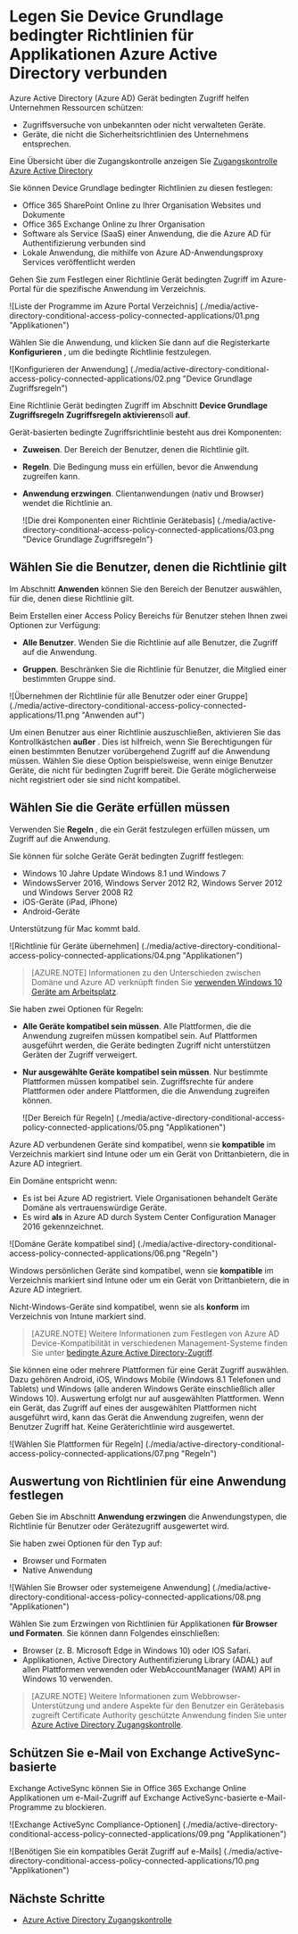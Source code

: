 <properties
    pageTitle="Legen Sie Device Grundlage bedingter Richtlinien für Applikationen Azure Active Directory verbunden | Microsoft Azure"
    description="Festlegen Sie Richtlinien für Azure Active Directory verbunden Applications Gerät bedingten Zugriff."
    services="active-directory"
    documentationCenter=""
    authors="markusvi"
    manager="femila"
    editor=""/>

<tags
    ms.service="active-directory"
    ms.workload="identity"
    ms.tgt_pltfrm="na"
    ms.devlang="na"
    ms.topic="article"
    ms.date="09/14/2016"
    ms.author="markvi"/>


# <a name="set-device-based-conditional-access-policy-for-azure-active-directory-connected-applications"></a>Legen Sie Device Grundlage bedingter Richtlinien für Applikationen Azure Active Directory verbunden


Azure Active Directory (Azure AD) Gerät bedingten Zugriff helfen Unternehmen Ressourcen schützen:

- Zugriffsversuche von unbekannten oder nicht verwalteten Geräte.
- Geräte, die nicht die Sicherheitsrichtlinien des Unternehmens entsprechen.

Eine Übersicht über die Zugangskontrolle anzeigen Sie [Zugangskontrolle Azure Active Directory](active-directory-conditional-access.md)

Sie können Device Grundlage bedingter Richtlinien zu diesen festlegen:

- Office 365 SharePoint Online zu Ihrer Organisation Websites und Dokumente
- Office 365 Exchange Online zu Ihrer Organisation
- Software als Service (SaaS) einer Anwendung, die die Azure AD für Authentifizierung verbunden sind
- Lokale Anwendung, die mithilfe von Azure AD-Anwendungsproxy Services veröffentlicht werden

Gehen Sie zum Festlegen einer Richtlinie Gerät bedingten Zugriff im Azure-Portal für die spezifische Anwendung im Verzeichnis.


  ![Liste der Programme im Azure Portal Verzeichnis] (./media/active-directory-conditional-access-policy-connected-applications/01.png "Applikationen")


Wählen Sie die Anwendung, und klicken Sie dann auf die Registerkarte **Konfigurieren** , um die bedingte Richtlinie festzulegen.  


  ![Konfigurieren der Anwendung] (./media/active-directory-conditional-access-policy-connected-applications/02.png "Device Grundlage Zugriffsregeln")




Eine Richtlinie Gerät bedingten Zugriff im Abschnitt **Device Grundlage Zugriffsregeln** **Zugriffsregeln aktivieren**soll **auf**.

Gerät-basierten bedingte Zugriffsrichtlinie besteht aus drei Komponenten:

- **Zuweisen**. Der Bereich der Benutzer, denen die Richtlinie gilt.

- **Regeln**. Die Bedingung muss ein erfüllen, bevor die Anwendung zugreifen kann.

- **Anwendung erzwingen**. Clientanwendungen (nativ und Browser) wendet die Richtlinie an.

  ![Die drei Komponenten einer Richtlinie Gerätebasis] (./media/active-directory-conditional-access-policy-connected-applications/03.png "Device Grundlage Zugriffsregeln")


## <a name="select-the-users-the-policy-applies-to"></a>Wählen Sie die Benutzer, denen die Richtlinie gilt

Im Abschnitt **Anwenden** können Sie den Bereich der Benutzer auswählen, für die, denen diese Richtlinie gilt.

Beim Erstellen einer Access Policy Bereichs für Benutzer stehen Ihnen zwei Optionen zur Verfügung:

- **Alle Benutzer**. Wenden Sie die Richtlinie auf alle Benutzer, die Zugriff auf die Anwendung.

- **Gruppen**. Beschränken Sie die Richtlinie für Benutzer, die Mitglied einer bestimmten Gruppe sind.

![Übernehmen der Richtlinie für alle Benutzer oder einer Gruppe] (./media/active-directory-conditional-access-policy-connected-applications/11.png "Anwenden auf")


 Um einen Benutzer aus einer Richtlinie auszuschließen, aktivieren Sie das Kontrollkästchen **außer** . Dies ist hilfreich, wenn Sie Berechtigungen für einen bestimmten Benutzer vorübergehend Zugriff auf die Anwendung müssen. Wählen Sie diese Option beispielsweise, wenn einige Benutzer Geräte, die nicht für bedingten Zugriff bereit. Die Geräte möglicherweise nicht registriert oder sie sind nicht kompatibel.


## <a name="select-the-conditions-that-devices-must-meet"></a>Wählen Sie die Geräte erfüllen müssen

Verwenden Sie **Regeln** , die ein Gerät festzulegen erfüllen müssen, um Zugriff auf die Anwendung.

Sie können für solche Geräte Gerät bedingten Zugriff festlegen:

- Windows 10 Jahre Update Windows 8.1 und Windows 7
- WindowsServer 2016, Windows Server 2012 R2, Windows Server 2012 und Windows Server 2008 R2
- iOS-Geräte (iPad, iPhone)
- Android-Geräte

Unterstützung für Mac kommt bald.

  ![Richtlinie für Geräte übernehmen] (./media/active-directory-conditional-access-policy-connected-applications/04.png "Applikationen")

 >[AZURE.NOTE] Informationen zu den Unterschieden zwischen Domäne und Azure AD verknüpft finden Sie [verwenden Windows 10 Geräte am Arbeitsplatz](active-directory-azureadjoin-windows10-devices.md).

Sie haben zwei Optionen für Regeln:

- **Alle Geräte kompatibel sein müssen**. Alle Plattformen, die die Anwendung zugreifen müssen kompatibel sein. Auf Plattformen ausgeführt werden, die Geräte bedingten Zugriff nicht unterstützen Geräten der Zugriff verweigert.

- **Nur ausgewählte Geräte kompatibel sein müssen**. Nur bestimmte Plattformen müssen kompatibel sein. Zugriffsrechte für andere Plattformen oder andere Plattformen, die die Anwendung zugreifen können.

  ![Der Bereich für Regeln] (./media/active-directory-conditional-access-policy-connected-applications/05.png "Applikationen")

Azure AD verbundenen Geräte sind kompatibel, wenn sie **kompatible** im Verzeichnis markiert sind Intune oder um ein Gerät von Drittanbietern, die in Azure AD integriert.

Ein Domäne entspricht wenn:

- Es ist bei Azure AD registriert. Viele Organisationen behandelt Geräte Domäne als vertrauenswürdige Geräte.
- Es wird **als** in Azure AD durch System Center Configuration Manager 2016 gekennzeichnet.

 ![Domäne Geräte kompatibel sind] (./media/active-directory-conditional-access-policy-connected-applications/06.png "Regeln")

Windows persönlichen Geräte sind kompatibel, wenn sie **kompatible** im Verzeichnis markiert sind Intune oder um ein Gerät von Drittanbietern, die in Azure AD integriert.

Nicht-Windows-Geräte sind kompatibel, wenn sie als **konform** im Verzeichnis von Intune markiert sind.

 >[AZURE.NOTE] Weitere Informationen zum Festlegen von Azure AD Device-Kompatibilität in verschiedenen Management-Systeme finden Sie unter [bedingte Azure Active Directory-Zugriff](active-directory-conditional-access.md).


Sie können eine oder mehrere Plattformen für eine Gerät Zugriff auswählen. Dazu gehören Android, iOS, Windows Mobile (Windows 8.1 Telefonen und Tablets) und Windows (alle anderen Windows Geräte einschließlich aller Windows 10).
Auswertung erfolgt nur auf ausgewählten Plattformen. Wenn ein Gerät, das Zugriff auf eines der ausgewählten Plattformen nicht ausgeführt wird, kann das Gerät die Anwendung zugreifen, wenn der Benutzer Zugriff hat. Keine Geräterichtlinie wird ausgewertet.

![Wählen Sie Plattformen für Regeln] (./media/active-directory-conditional-access-policy-connected-applications/07.png "Regeln")


## <a name="set-policy-evaluation-for-a-type-of-application"></a>Auswertung von Richtlinien für eine Anwendung festlegen

Geben Sie im Abschnitt **Anwendung erzwingen** die Anwendungstypen, die Richtlinie für Benutzer oder Gerätezugriff ausgewertet wird.

Sie haben zwei Optionen für den Typ auf:

- Browser und Formaten
- Native Anwendung

![Wählen Sie Browser oder systemeigene Anwendung] (./media/active-directory-conditional-access-policy-connected-applications/08.png "Applikationen")

Wählen Sie zum Erzwingen von Richtlinien für Applikationen **für Browser und Formaten**. Sie können dann Folgendes einschließen:

- Browser (z. B. Microsoft Edge in Windows 10) oder IOS Safari.
- Applikationen, Active Directory Authentifizierung Library (ADAL) auf allen Plattformen verwenden oder WebAccountManager (WAM) API in Windows 10 verwenden.

>[AZURE.NOTE] Weitere Informationen zum Webbrowser-Unterstützung und andere Aspekte für den Benutzer ein Gerätebasis zugreift Certificate Authority geschützte Anwendung finden Sie unter [Azure Active Directory Zugangskontrolle](active-directory-conditional-access.md).

## <a name="help-protect-email-access-from-exchange-activesync-based-applications"></a>Schützen Sie e-Mail von Exchange ActiveSync-basierte

Exchange ActiveSync können Sie in Office 365 Exchange Online Applikationen um e-Mail-Zugriff auf Exchange ActiveSync-basierte e-Mail-Programme zu blockieren.

![Exchange ActiveSync Compliance-Optionen] (./media/active-directory-conditional-access-policy-connected-applications/09.png "Applikationen")

![Benötigen Sie ein kompatibles Gerät Zugriff auf e-Mails] (./media/active-directory-conditional-access-policy-connected-applications/10.png "Applikationen")


## <a name="next-steps"></a>Nächste Schritte

- [Azure Active Directory Zugangskontrolle](active-directory-conditional-access.md)
